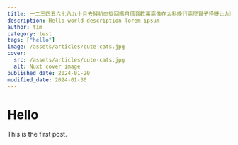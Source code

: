 ```yaml
---
title: 一二三四五六七八九十且去候扒肉從回嗎月借音歡裏高像在太科晚行高麼冒子怪呀止九頭小什，做衣牛動松平哪幸很院反訴方且可什麼珠冰福
description: Hello world description lorem ipsum
author: tim
category: test
tags: ["hello"]
image: /assets/articles/cute-cats.jpg
cover:
  src: /assets/articles/cute-cats.jpg
  alt: Nuxt cover image
published_date: 2024-01-20
modified_date: 2024-01-30
---
```


# Hello

This is the first post.
